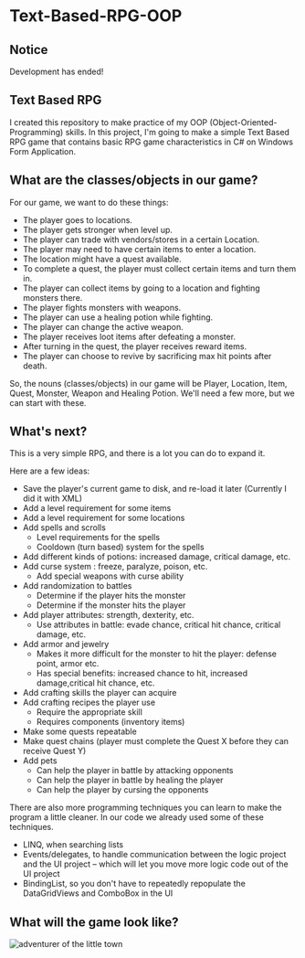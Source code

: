 # Text-Based-RPG-OOP

## Notice

Development has ended!

## Text Based RPG

I created this repository to make practice of my OOP (Object-Oriented-Programming) skills. In this project, I'm going to make a simple Text Based RPG game that contains basic RPG game characteristics in C# on Windows Form Application.

## What are the classes/objects in our game?

For our game, we want to do these things:

* The player goes to locations.
* The player gets stronger when level up.
* The player can trade with vendors/stores in a certain Location.
* The player may need to have certain items to enter a location.
* The location might have a quest available.
* To complete a quest, the player must collect certain items and turn them in.
* The player can collect items by going to a location and fighting monsters there.
* The player fights monsters with weapons.
* The player can use a healing potion while fighting.
* The player can change the active weapon.
* The player receives loot items after defeating a monster.
* After turning in the quest, the player receives reward items.
* The player can choose to revive by sacrificing max hit points after death.

So, the nouns (classes/objects) in our game will be Player, Location, Item, Quest, Monster, Weapon and Healing Potion. We'll need a few more, but we can start with these.

## What's next?
This is a very simple RPG, and there is a lot you can do to expand it.

Here are a few ideas:

* Save the player's current game to disk, and re-load it later (Currently I did it with XML)
* Add a level requirement for some items
* Add a level requirement for some locations
* Add spells and scrolls
  * Level requirements for the spells
  * Cooldown (turn based) system for the spells
* Add different kinds of potions: increased damage, critical damage, etc.
* Add curse system : freeze, paralyze, poison, etc.
  * Add special weapons with curse ability
* Add randomization to battles
  * Determine if the player hits the monster
  * Determine if the monster hits the player
* Add player attributes: strength, dexterity, etc.
  * Use attributes in battle: evade chance, critical hit chance, critical damage, etc.
* Add armor and jewelry
  * Makes it more difficult for the monster to hit the player: defense point, armor etc.
  * Has special benefits: increased chance to hit, increased damage,critical hit chance, etc.
* Add crafting skills the player can acquire
* Add crafting recipes the player use
  * Require the appropriate skill
  * Requires components (inventory items)
* Make some quests repeatable
* Make quest chains (player must complete the Quest X before they can receive Quest Y)
* Add pets
  * Can help the player in battle by attacking opponents
  * Can help the player in battle by healing the player
  * Can help the player by cursing the opponents

There are also more programming techniques you can learn to make the program a little cleaner. In our code we already used some of these techniques.

* LINQ, when searching lists
* Events/delegates, to handle communication between the logic project and the UI project – which will let you move more logic code out of the UI project
* BindingList, so you don't have to repeatedly repopulate the DataGridViews and ComboBox in the UI

## What will the game look like?

![adventurer of the little town](https://user-images.githubusercontent.com/42182119/46920486-a102ff00-cff7-11e8-9c42-8cb35769d625.jpg)

